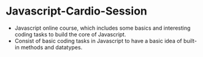 # Javascript-Cardio-Session
- Javascript online course, which includes some basics and interesting coding tasks to build the core of Javascript.
- Consist of basic coding tasks in Javascript to have a basic idea of built-in methods and datatypes.
